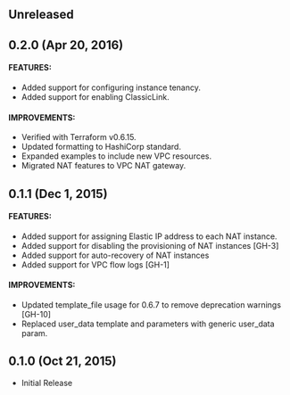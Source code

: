 ## Unreleased

## 0.2.0 (Apr 20, 2016)

#### FEATURES:
* Added support for configuring instance tenancy.
* Added support for enabling ClassicLink.

#### IMPROVEMENTS:
* Verified with Terraform v0.6.15.
* Updated formatting to HashiCorp standard.
* Expanded examples to include new VPC resources.
* Migrated NAT features to VPC NAT gateway.

## 0.1.1 (Dec 1, 2015)

#### FEATURES:
* Added support for assigning Elastic IP address to each NAT instance.
* Added support for disabling the provisioning of NAT instances [GH-3]
* Added support for auto-recovery of NAT instances
* Added support for VPC flow logs [GH-1]

#### IMPROVEMENTS:
* Updated template_file usage for 0.6.7 to remove deprecation warnings [GH-10]
* Replaced user_data template and parameters with generic user_data param.

## 0.1.0 (Oct 21, 2015)

* Initial Release
